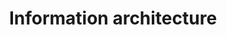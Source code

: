 ---
title: Information architecture
section: Topics
description: The practice of structuring and organising things in a meaningful way.
icon: 
layout: hub2
permalink: /topics/information-architecture
---